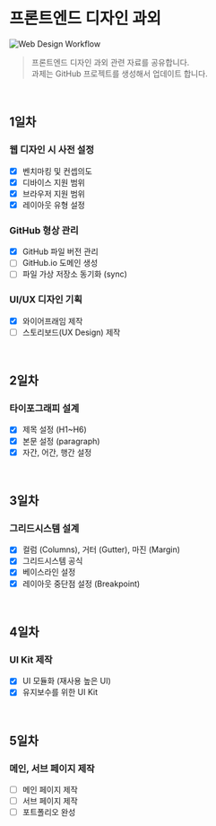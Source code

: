 # 프론트엔드 디자인 과외
![Web Design Workflow](https://i.imgur.com/Qh7nkfG.png)
> 프론트엔드 디자인 과외 관련 자료를 공유합니다. <br>
> 과제는 GitHub 프로젝트를 생성해서 업데이트 합니다.

<br>

## 1일차

### 웹 디자인 시 사전 설정
- [x] 벤치마킹 및 컨셉의도
- [x] 디바이스 지원 범위
- [x] 브라우저 지원 범위
- [x] 레이아웃 유형 설정

### GitHub 형상 관리
- [x] GitHub 파일 버전 관리
- [ ] GitHub.io 도메인 생성
- [ ] 파일 가상 저장소 동기화 (sync)

### UI/UX 디자인 기획
- [x] 와이어프래임 제작
- [ ] 스토리보드(UX Design) 제작

<br>

## 2일차

### 타이포그래피 설계
- [x] 제목 설정 (H1~H6)
- [x] 본문 설정 (paragraph)
- [x] 자간, 어간, 행간 설정

<br>

## 3일차

### 그리드시스템 설계
- [x] 컬럼 (Columns), 거터 (Gutter), 마진 (Margin)
- [x] 그리드시스템 공식
- [x] 베이스라인 설정
- [x] 레이아웃 중단점 설정 (Breakpoint)

<br>

## 4일차

### UI Kit 제작
- [x] UI 모듈화 (재사용 높은 UI)
- [x] 유지보수를 위한 UI Kit

<br>

## 5일차

### 메인, 서브 페이지 제작
- [ ] 메인 페이지 제작
- [ ] 서브 페이지 제작
- [ ] 포트폴리오 완성
